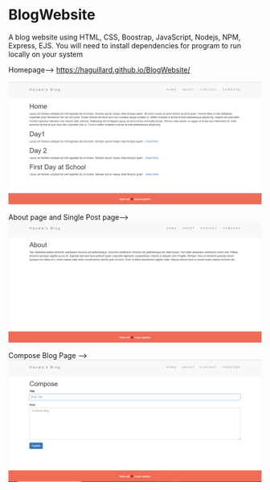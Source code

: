 # BlogWebsite
A blog website using HTML, CSS, Boostrap, JavaScript, Nodejs, NPM, Express, EJS. You will need to install dependencies for program to run locally on your system

Homepage--> https://haguillard.github.io/BlogWebsite/

![](public/images/homeBlog.PNG)

About page and Single Post page-->
![](public/images/AboutPage.PNG)

Compose Blog Page --> 
![](public/images/composeblog.PNG)      

